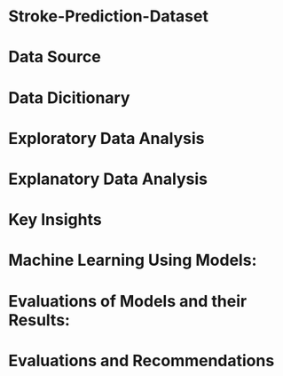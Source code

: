 # Stroke-Prediction-Dataset

# Data Source

# Data Dicitionary

# Exploratory Data Analysis

# Explanatory Data Analysis

# Key Insights

# Machine Learning Using Models:

# Evaluations of Models and their Results:

# Evaluations and Recommendations
